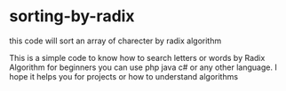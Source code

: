 # sorting-by-radix
this code will sort an array of charecter by radix algorithm 

This is a simple code to know how to search letters or words by Radix Algorithm for beginners you can use php java c# or any other language. 
I hope it helps you for projects or how to understand algorithms
